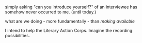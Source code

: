 simply asking "can you introduce yourself?" of an interviewee has somehow never occurred to me. (until today.)

what are we doing - more fundamentally -
than *making available*

I intend to help the Literary Action Corps. Imagine the recording possibilities.